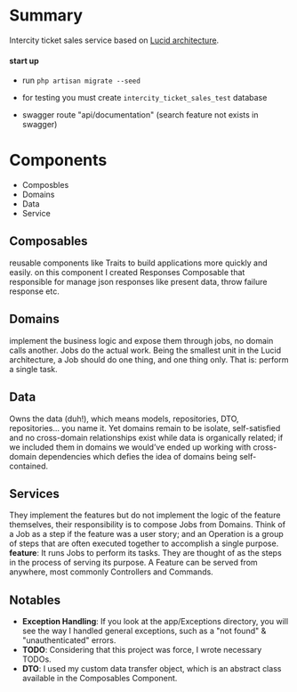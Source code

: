 # Summary
Intercity ticket sales service based on [Lucid architecture](https://lucid-architecture.gitbook.io/docs/). 
#### start up
 - run ` php artisan migrate --seed `

 - for testing you must create `intercity_ticket_sales_test` database
 - swagger route "api/documentation" (search feature not exists in swagger)
# Components
- Composbles
- Domains
- Data
- Service

## Composables
reusable components like Traits  to build applications more quickly and easily.
on this component I created Responses Composable that responsible for manage json responses like present data, throw failure response etc.

## Domains
implement the business logic and expose them through jobs, no domain calls another. Jobs do the actual work. Being the smallest unit in the Lucid architecture, a Job should do one thing, and one thing only. That is: perform a single task.

## Data
Owns the data (duh!), which means models, repositories, DTO, repositories... you name it. Yet domains remain to be isolate, self-satisfied and no cross-domain relationships exist while data is organically related; if we included them in domains we would’ve ended up working with cross-domain dependencies which defies the idea of domains being self-contained.

## Services
They implement the features but do not implement the logic of the feature themselves, their responsibility is to compose Jobs from Domains. Think of a Job as a step if the feature was a user story; and an Operation is a group of steps that are often executed together to accomplish a single purpose.
__feature__:  It runs Jobs to perform its tasks. They are thought of as the steps in the process of serving its purpose. A Feature can be served from anywhere, most commonly Controllers and Commands.

## Notables
 - __Exception Handling__: If you look at the app/Exceptions directory, you will see the way I handled general exceptions, such as a  "not found" & "unauthenticated" errors.
  - __TODO__: Considering that this project was force, I wrote necessary TODOs.
  - __DTO__: I used my custom data transfer object, which is an abstract class available in the Composables Component.
